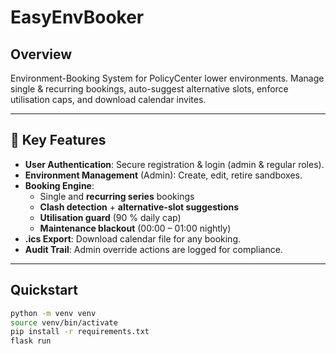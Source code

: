 # EasyEnvBooker

## Overview
Environment-Booking System for PolicyCenter lower environments.
Manage single & recurring bookings, auto-suggest alternative slots, enforce utilisation caps, and download calendar invites.

---

## 📌 Key Features

- **User Authentication**: Secure registration & login (admin & regular roles).  
- **Environment Management** (Admin): Create, edit, retire sandboxes.  
- **Booking Engine**:  
  - Single and **recurring series** bookings  
  - **Clash detection** + **alternative-slot suggestions**  
  - **Utilisation guard** (90 % daily cap)  
  - **Maintenance blackout** (00:00 – 01:00 nightly)  
- **.ics Export**: Download calendar file for any booking.  
- **Audit Trail**: Admin override actions are logged for compliance.

---

## Quickstart
```bash
python -m venv venv
source venv/bin/activate
pip install -r requirements.txt
flask run

